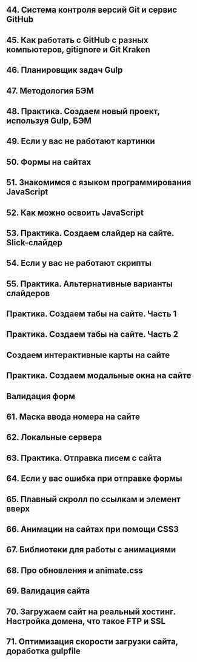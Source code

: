 
## 44. Система контроля версий Git и сервис GitHub






## 45. Как работать с GitHub с разных компьютеров, gitignore и Git Kraken






## 46. Планировщик задач Gulp






## 47. Методология БЭМ






## 48. Практика. Создаем новый проект, используя Gulp, БЭМ






## 49. Если у вас не работают картинки






## 50. Формы на сайтах






## 51. Знакомимся с языком программирования JavaScript






## 52. Как можно освоить JavaScript






##  53. Практика. Создаем слайдер на сайте. Slick-слайдер






##  54. Если у вас не работают скрипты






##  55. Практика. Альтернативные варианты слайдеров






##  Практика. Создаем табы на сайте. Часть 1






##  Практика. Создаем табы на сайте. Часть 2






##  Создаем интерактивные карты на сайте






##  Практика. Создаем модальные окна на сайте






##  Валидация форм






##  61. Маска ввода номера на сайте






##  62. Локальные сервера






##  63. Практика. Отправка писем с сайта






##  64. Если у вас ошибка при отправке формы






##  65. Плавный скролл по ссылкам и элемент вверх






##  66. Анимации на сайтах при помощи CSS3






##  67. Библиотеки для работы с анимациями






##  68. Про обновления и animate.css






##  69. Валидация сайта






##  70. Загружаем сайт на реальный хостинг. Настройка домена, что такое FTP и SSL






##  71. Оптимизация скорости загрузки сайта, доработка gulpfile






## 
